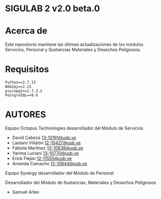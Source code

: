 # SIGULAB 2 v2.0 beta.0

# Acerca de
Este repositorio mantiene las últimas actualizaciones de los módulos Servicios, Personal y Sustancias Materiales y Desechos Peligrosos.

# Requisitos
```
Python==2.7.13
Web2py==2.15
psycopg2==2.7.3.2
PostgreSQL==9.6 
```

# AUTORES
Equipo Octopus Technologies desarrollador del Módulo de Servicios
- David Cabeza <13-10191@usb.ve>
- Lautaro Villalón <12-10427@usb.ve>
- Fabiola Martínez <13-10838@usb.ve>
- Yarima Luciani <13-10770@usb.ve>
- Erick Flejan <12-11555@usb.ve>
- Amanda Camacho <12-10644@usb.ve>

Equipo Synergy desarrollador del Módulo de Personal

Desarrollador del Módulo de Sustancias, Materiales y Desechos Peligrosos
- Samuel Arleo

